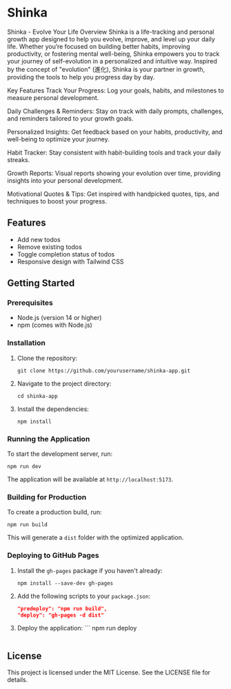 # Shinka

Shinka - Evolve Your Life
Overview
Shinka is a life-tracking and personal growth app designed to help you evolve, improve, and level up your daily life. Whether you’re focused on building better habits, improving productivity, or fostering mental well-being, Shinka empowers you to track your journey of self-evolution in a personalized and intuitive way. Inspired by the concept of "evolution" (進化), Shinka is your partner in growth, providing the tools to help you progress day by day.

Key Features
Track Your Progress: Log your goals, habits, and milestones to measure personal development.

Daily Challenges & Reminders: Stay on track with daily prompts, challenges, and reminders tailored to your growth goals.

Personalized Insights: Get feedback based on your habits, productivity, and well-being to optimize your journey.

Habit Tracker: Stay consistent with habit-building tools and track your daily streaks.

Growth Reports: Visual reports showing your evolution over time, providing insights into your personal development.

Motivational Quotes & Tips: Get inspired with handpicked quotes, tips, and techniques to boost your progress.

## Features
- Add new todos
- Remove existing todos
- Toggle completion status of todos
- Responsive design with Tailwind CSS

## Getting Started

### Prerequisites
- Node.js (version 14 or higher)
- npm (comes with Node.js)

### Installation
1. Clone the repository:
   ```
   git clone https://github.com/yourusername/shinka-app.git
   ```
2. Navigate to the project directory:
   ```
   cd shinka-app
   ```
3. Install the dependencies:
   ```
   npm install
   ```

### Running the Application
To start the development server, run:
```
npm run dev
```
The application will be available at `http://localhost:5173`.

### Building for Production
To create a production build, run:
```
npm run build
```
This will generate a `dist` folder with the optimized application.

### Deploying to GitHub Pages
1. Install the `gh-pages` package if you haven't already:
   ```
   npm install --save-dev gh-pages
   ```
2. Add the following scripts to your `package.json`:
   ```json
   "predeploy": "npm run build",
   "deploy": "gh-pages -d dist"
   ```
3. Deploy the application:   ```
   npm run deploy
   ```

## License
This project is licensed under the MIT License. See the LICENSE file for details.